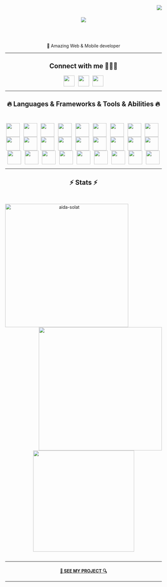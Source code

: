 <img align="right" src="https://visitor-badge.laobi.icu/badge?page_id=aida-solat.aida-solat">

<h1 align="center">
    <a href="https://git.io/typing-svg">
        <img
            src="https://readme-typing-svg.herokuapp.com/?lines=Hello+Thanks+for+visiting+my+github!+👋;💖Professional+developer....;">
    </a>
</h1>

<br>
<p align="center">
    <br>
    🔬 Amazing Web & Mobile developer
    <br>

</p>

<hr>
<h2 align='center'> Connect with me 🙋🏼‍♀️ </h2>
<p align='center'>
    <a href='https://www.linkedin.com/in/aida-solat/'> <img width='35px' align='center'
            src="https://raw.githubusercontent.com/rahulbanerjee26/githubAboutMeGenerator/main/icons/linked-in-alt.svg" /></a>
    &nbsp;
    <a href='https://github.com/aida-solat'> <img width='35px' align='center'
            src="https://raw.githubusercontent.com/rahulbanerjee26/githubAboutMeGenerator/main/icons/github.svg" /></a>
   &nbsp;
    <a href="mailto:aidasolatco@gmail.com?subject=Would you like more information?"> <img width='35px' align='center'
            src="https://raw.githubusercontent.com/rahulbanerjee26/githubAboutMeGenerator/main/icons/yahoo.svg" /></a>


</p>


<hr>
<h2 align="center">🔥 Languages & Frameworks & Tools & Abilities 🔥</h2>
<br>
<p align="center">

   <img width ='44px' align='center' src ='https://raw.githubusercontent.com/rahulbanerjee26/githubAboutMeGenerator/main/icons/javascript.svg'>
   &nbsp;
<img width ='44px' align='center' src ='https://raw.githubusercontent.com/rahulbanerjee26/githubAboutMeGenerator/main/icons/typescript.svg'>
    &nbsp;
    <img width ='44px' align='center' src ='https://raw.githubusercontent.com/rahulbanerjee26/githubAboutMeGenerator/main/icons/nodejs.svg'>
    &nbsp;
    <img width ='44px' align='center' src ='https://raw.githubusercontent.com/rahulbanerjee26/githubAboutMeGenerator/main/icons/html.svg'> 
&nbsp;
<img width ='44px' align='center' src ='https://raw.githubusercontent.com/rahulbanerjee26/githubAboutMeGenerator/main/icons/css.svg'>
    &nbsp;
<img width ='44px' align='center' src ='https://raw.githubusercontent.com/rahulbanerjee26/githubAboutMeGenerator/main/icons/sass.svg'>
    &nbsp;
   <img width ='44px' align='center' src ='https://raw.githubusercontent.com/rahulbanerjee26/githubAboutMeGenerator/main/icons/reactjs.svg'>
    &nbsp;
     <img width ='44px' align='center' src ='https://raw.githubusercontent.com/rahulbanerjee26/githubAboutMeGenerator/main/icons/angularjs.svg'>
    &nbsp;
      <img width ='44px' align='center' src ='https://raw.githubusercontent.com/rahulbanerjee26/githubAboutMeGenerator/main/icons/express.svg'>
    &nbsp;
     <img width ='44px' align='center' src ='https://raw.githubusercontent.com/rahulbanerjee26/githubAboutMeGenerator/main/icons/nextjs.svg'>
    &nbsp;
    <img width ='44px' align='center' src ='https://raw.githubusercontent.com/rahulbanerjee26/githubAboutMeGenerator/main/icons/redux.svg'>
    &nbsp;
    <img width ='44px' align='center' src ='https://raw.githubusercontent.com/rahulbanerjee26/githubAboutMeGenerator/main/icons/bootstrap.svg'>
    &nbsp;
    <img width ='44px' align='center' src ='https://raw.githubusercontent.com/rahulbanerjee26/githubAboutMeGenerator/main/icons/reactnative.svg'>
&nbsp;
 <img width ='44px' align='center' src ='https://raw.githubusercontent.com/rahulbanerjee26/githubAboutMeGenerator/main/icons/jest.svg'>
&nbsp;
<img width ='44px' align='center' src ='https://raw.githubusercontent.com/rahulbanerjee26/githubAboutMeGenerator/main/icons/jasmine.svg'>
&nbsp;
    <img width ='44px' align='center' src ='https://raw.githubusercontent.com/rahulbanerjee26/githubAboutMeGenerator/main/icons/selenium.svg'>
&nbsp;
 <img width ='44px' align='center' src ='https://raw.githubusercontent.com/rahulbanerjee26/githubAboutMeGenerator/main/icons/webpack.svg'>
&nbsp;
<img width ='44px' align='center' src ='https://raw.githubusercontent.com/rahulbanerjee26/githubAboutMeGenerator/main/icons/babel.svg'>
    &nbsp;
    <img width ='44px' align='center' src ='https://raw.githubusercontent.com/rahulbanerjee26/githubAboutMeGenerator/main/icons/git.svg'>
    &nbsp;
    <img width ='44px' align='center' src ='https://raw.githubusercontent.com/rahulbanerjee26/githubAboutMeGenerator/main/icons/mongodb.svg'>
    &nbsp;
<img width ='44px' align='center' src ='https://raw.githubusercontent.com/rahulbanerjee26/githubAboutMeGenerator/main/icons/postgresql.svg'>
&nbsp;
<img width ='44px' align='center' src ='https://raw.githubusercontent.com/rahulbanerjee26/githubAboutMeGenerator/main/icons/mysql.svg'>
    &nbsp;
    <img width ='44px' align='center' src ='https://raw.githubusercontent.com/rahulbanerjee26/githubAboutMeGenerator/main/icons/oracle.svg'>
    &nbsp;
     <img width ='44px' align='center' src ='https://raw.githubusercontent.com/rahulbanerjee26/githubAboutMeGenerator/main/icons/docker.svg'>
    &nbsp;
    <img width ='44px' align='center' src ='https://raw.githubusercontent.com/rahulbanerjee26/githubAboutMeGenerator/main/icons/postman.svg'>
    &nbsp;
    <img width ='44px' align='center' src ='https://raw.githubusercontent.com/rahulbanerjee26/githubAboutMeGenerator/main/icons/github.svg'>
    &nbsp;
    <img width ='44px' align='center' src ='https://raw.githubusercontent.com/rahulbanerjee26/githubAboutMeGenerator/main/icons/tailwind.svg'>                         
</p>
<hr>
<h2 align="center">⚡ Stats ⚡</h2>
<br>
<p align=center>
<div align=center>
    <a href="#" title="Go to Source">
        <img align="left" width=396
            src="https://github-readme-streak-stats.herokuapp.com/?user=aida-solat&theme=react&border=#61dafb&hide_border=true"
            alt="aida-solat" />
    </a>
    <a href="#" title="Go to Source">
        <img align="right" width=396
            src="https://github-readme-stats.vercel.app/api?username=aida-solat&show_icons=true&theme=react&border_color=#61dafb&hide_border=true" />
    </a>
</div>
<br><br><br><br><br><br><br><br><br>
<div align=center>
    <a href="#">
        <img width=325 align="center"
            src="https://github-readme-stats.vercel.app/api/top-langs/?username=aida-solat&hide=c%23,powershell,Mathematica,Ruby,Objective-C,Objective-C%2b%2b,Cuda&title_color=61dafb&text_color=ffffff&icon_color=61dafb&bg_color=20232a&langs_count=8&layout=compact&border_color=#61dafb&hide_border=true" />
    </a>
</div>
<br>

</p>
<hr>


<h4 align="center">
    <a href="https://github.com/stars/aida-solat/lists/my-project" title="Show Repositories">🔎 SEE MY PROJECT 🔍</a>
</h4>

<hr>
